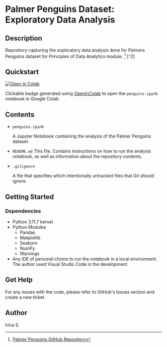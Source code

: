 # Palmer Penguins Dataset: Exploratory Data Analysis

## Description
Repository capturing the exploratory data analysis done for Palmers Penguins dataset for Principles of Data Analytics module. [^1] [^2]

## Quickstart

<a target="_blank" href="https://colab.research.google.com/github/TindraIS/pda-palmer-penguins-eda/blob/main/penguins.ipynb">
  <img src="https://colab.research.google.com/assets/colab-badge.svg" alt="Open In Colab"/>
</a>

Clickable badge generated using [OpeninColab](https://openincolab.com/) to open the `penguins.ipynb` notebook in Google Colab.

## Contents

* `penguins.ipynb`

   A Jupyter Notebook containing the analysis of the Palmer Penguins dataset.

* `README.md`
    This file. Contains instructions on how to run the analysis notebook, as well as information about the repository contents.

* `.gitignore`

   A file that specifies which intentionally untracked files that Git should ignore.

## Getting Started

### Dependencies
* Python 3.11.7 kernel
* Python Modules
    - Pandas
    - Matplotlib
    - Seaborn
    - NumPy
    - Warnings
* Any IDE of personal choice to run the notebook in a local environment. The author used Visual Studio Code in the development.

## Get Help

For any issues with the code, please refer to GitHub's Issues section and create a new ticket.

## Author
Irina S.


[^1]: [Palmer Penguins GitHub Repository]( https://github.com/allisonhorst/palmerpenguins)